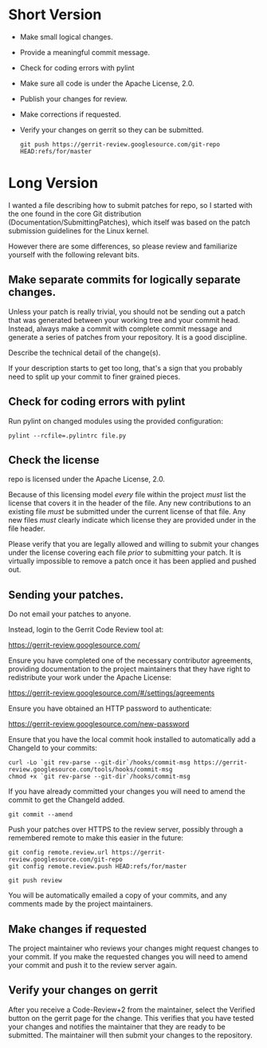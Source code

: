 # Short Version

 - Make small logical changes.
 - Provide a meaningful commit message.
 - Check for coding errors with pylint
 - Make sure all code is under the Apache License, 2.0.
 - Publish your changes for review.
 - Make corrections if requested.
 - Verify your changes on gerrit so they can be submitted.

   `git push https://gerrit-review.googlesource.com/git-repo HEAD:refs/for/master`


# Long Version

I wanted a file describing how to submit patches for repo,
so I started with the one found in the core Git distribution
(Documentation/SubmittingPatches), which itself was based on the
patch submission guidelines for the Linux kernel.

However there are some differences, so please review and familiarize
yourself with the following relevant bits.


## Make separate commits for logically separate changes.

Unless your patch is really trivial, you should not be sending
out a patch that was generated between your working tree and your
commit head.  Instead, always make a commit with complete commit
message and generate a series of patches from your repository.
It is a good discipline.

Describe the technical detail of the change(s).

If your description starts to get too long, that's a sign that you
probably need to split up your commit to finer grained pieces.


## Check for coding errors with pylint

Run pylint on changed modules using the provided configuration:

    pylint --rcfile=.pylintrc file.py


## Check the license

repo is licensed under the Apache License, 2.0.

Because of this licensing model *every* file within the project
*must* list the license that covers it in the header of the file.
Any new contributions to an existing file *must* be submitted under
the current license of that file.  Any new files *must* clearly
indicate which license they are provided under in the file header.

Please verify that you are legally allowed and willing to submit your
changes under the license covering each file *prior* to submitting
your patch.  It is virtually impossible to remove a patch once it
has been applied and pushed out.


## Sending your patches.

Do not email your patches to anyone.

Instead, login to the Gerrit Code Review tool at:

  https://gerrit-review.googlesource.com/

Ensure you have completed one of the necessary contributor
agreements, providing documentation to the project maintainers that
they have right to redistribute your work under the Apache License:

  https://gerrit-review.googlesource.com/#/settings/agreements

Ensure you have obtained an HTTP password to authenticate:

  https://gerrit-review.googlesource.com/new-password

Ensure that you have the local commit hook installed to automatically
add a ChangeId to your commits:

    curl -Lo `git rev-parse --git-dir`/hooks/commit-msg https://gerrit-review.googlesource.com/tools/hooks/commit-msg
    chmod +x `git rev-parse --git-dir`/hooks/commit-msg

If you have already committed your changes you will need to amend the commit
to get the ChangeId added.

    git commit --amend

Push your patches over HTTPS to the review server, possibly through
a remembered remote to make this easier in the future:

    git config remote.review.url https://gerrit-review.googlesource.com/git-repo
    git config remote.review.push HEAD:refs/for/master

    git push review

You will be automatically emailed a copy of your commits, and any
comments made by the project maintainers.


## Make changes if requested

The project maintainer who reviews your changes might request changes to your
commit. If you make the requested changes you will need to amend your commit
and push it to the review server again.


## Verify your changes on gerrit

After you receive a Code-Review+2 from the maintainer, select the Verified
button on the gerrit page for the change. This verifies that you have tested
your changes and notifies the maintainer that they are ready to be submitted.
The maintainer will then submit your changes to the repository.
